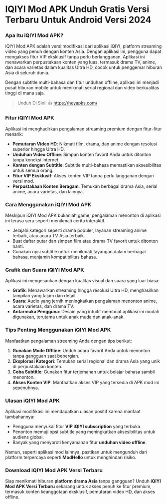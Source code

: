 # IQIYI Mod APK Unduh Gratis Versi Terbaru Untuk Android Versi 2024

### Apa Itu iQIYI Mod APK?  
iQIYI Mod APK adalah versi modifikasi dari aplikasi iQIYI, platform streaming video yang penuh dengan konten Asia. Dengan aplikasi ini, pengguna dapat mengakses fitur VIP eksklusif tanpa perlu berlangganan. Aplikasi ini menawarkan perpustakaan konten yang luas, termasuk drama TV, anime, dan acara varietas dalam kualitas Ultra HD, cocok untuk penggemar hiburan Asia di seluruh dunia.  

Dengan subtitle multi-bahasa dan fitur unduhan offline, aplikasi ini menjadi pusat hiburan mobile untuk menikmati serial regional dan video berkualitas tinggi di mana saja.  

>Unduh Di Sini: 👍 https://heyapks.com/

### Fitur iQIYI Mod APK  
Aplikasi ini menghadirkan pengalaman streaming premium dengan fitur-fitur menarik:  
- **Pemutaran Video HD**: Nikmati film, drama, dan anime dengan resolusi superior hingga Ultra HD.  
- **Unduhan Video Offline**: Simpan konten favorit Anda untuk ditonton tanpa koneksi internet.  
- **Konten dengan Subtitle**: Subtitle multi-bahasa memastikan aksesibilitas untuk semua orang.  
- **Fitur VIP Eksklusif**: Akses konten VIP tanpa perlu langganan dengan versi mod.  
- **Perpustakaan Konten Beragam**: Temukan berbagai drama Asia, serial anime, acara varietas, dan lainnya.  

### Cara Menggunakan iQIYI Mod APK  
Meskipun iQIYI Mod APK bukanlah game, pengalaman menonton di aplikasi ini terasa seru seperti menikmati cerita interaktif.  
- Jelajahi kategori seperti drama populer, layanan streaming anime terbaik, atau acara TV Asia terbaik.  
- Buat daftar putar dan simpan film atau drama TV favorit untuk ditonton nanti.  
- Gunakan opsi subtitle untuk menikmati tayangan dalam berbagai bahasa, menjamin kompatibilitas bahasa.  

### Grafik dan Suara iQIYI Mod APK  
Aplikasi ini mengesankan dengan kualitas visual dan suara yang luar biasa:  
- **Grafik**: Menawarkan streaming hingga resolusi Ultra HD, menghasilkan tampilan yang tajam dan detail.  
- **Suara**: Audio yang jernih meningkatkan pengalaman menonton anime, acara varietas, dan drama TV.  
- **Antarmuka Pengguna**: Desain yang intuitif membuat aplikasi ini mudah digunakan, terutama untuk anak muda dan anak-anak.  

### Tips Penting Menggunakan iQIYI Mod APK  
Manfaatkan pengalaman streaming Anda dengan tips berikut:  
1. **Gunakan Mode Offline**: Unduh acara favorit Anda untuk menonton tanpa gangguan saat bepergian.  
2. **Eksplorasi Kategori**: Temukan serial regional dan drama Asia yang unik di perpustakaan konten.  
3. **Coba Subtitle**: Gunakan fitur terjemahan untuk belajar bahasa sambil menonton.  
4. **Akses Konten VIP**: Manfaatkan akses VIP yang tersedia di APK mod ini sepenuhnya.  

### Ulasan iQIYI Mod APK  
Aplikasi modifikasi ini mendapatkan ulasan positif karena manfaat tambahannya:  
- Pengguna menyukai fitur **VIP iQIYI subscription** yang terbuka.  
- Penonton memuji opsi subtitle yang meningkatkan aksesibilitas untuk audiens global.  
- Banyak yang menyoroti kenyamanan fitur **unduhan video offline**.  

Namun, seperti aplikasi mod lainnya, pastikan untuk mengunduh dari platform terpercaya seperti **ModHello** untuk menghindari risiko.  

### Download iQIYI Mod APK Versi Terbaru  
Siap menikmati hiburan **platform drama Asia** tanpa gangguan? Unduh **iQIYI Mod APK Versi Terbaru** sekarang untuk akses penuh ke fitur premium, termasuk konten keanggotaan eksklusif, pemutaran video HD, dan akses offline.  


